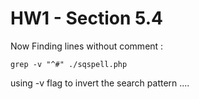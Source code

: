 # HW1 - Section 5.4


Now Finding lines without comment :

```
grep -v "^#" ./sqspell.php
```

using -v flag to invert the search pattern ....

